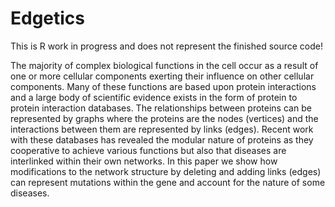 # Edgetics
This is R work in progress and does not represent the finished source code!

The majority of complex biological functions in the cell occur as a result of one or more cellular components exerting their influence on other cellular components. Many of these functions are based upon protein interactions and a large body of scientific evidence exists in the form of protein to protein interaction databases. The relationships between proteins can be represented by graphs where the proteins are the nodes (vertices) and the interactions between them are represented by links (edges). Recent work with these databases has revealed the modular nature of proteins as they cooperative to achieve various functions but also that diseases are  interlinked within their own networks. In this paper we show how modifications to the network structure by deleting and adding links (edges) can represent mutations within the gene and account for the nature of some diseases.